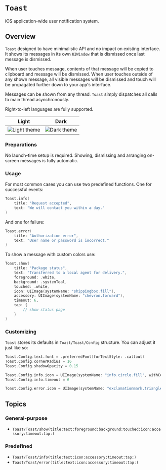 # ``Toast``

iOS application-wide user notification system.

## Overview

`Toast` designed to have minimalistic API and no impact on existing interface. It shows its messages in its own `UIWindow` that is dismissed once last message is dismissed.

When user touches message, contents of that message will be copied to clipboard and message will be dismissed. When user touches outside of any shown message, all visible messages will be dismissed and touch will be propagated further down to your app's interface. 

Messages can be shown from any thread. `Toast` simply dispatches all calls to main thread asynchronously.

Right-to-left languages are fully supported.

| Light | Dark |
| ---- | ---- |
|![Light theme](screenshot-light)|![Dark theme](screenshot-dark)|

### Preparations

No launch-time setup is required. Showing, dismissing and arranging on-screen messages is fully automatic.

### Usage

For most common cases you can use two predefined functions. One for successful events:

```swift
Toast.info(
    title: "Request accepted",
    text: "We will contact you within a day."
)
```

And one for failure:

```swift
Toast.error(
    title: "Authorization error",
    text: "User name or password is incorrect."
)
```

To show a message with custom colors use:

```swift
Toast.show(
    title: "Package status",
    text: "Transferred to a local agent for delivery.",
    foreground: .white,
    background: .systemTeal,
    touched: .white,
    icon: UIImage(systemName: "shippingbox.fill"),
    accessory: UIImage(systemName: "chevron.forward"),
    timeout: 6,
    tap: {
        // show status page
    }
)
```

### Customizing

`Toast` stores its defaults in ``Toast/Toast/Config`` structure. You can adjust it just like so:

```swift
Toast.Config.text.font = .preferredFont(forTextStyle: .callout)
Toast.Config.cornerRadius = 16
Toast.Config.shadowOpacity = 0.15

Toast.Config.info.icon = UIImage(systemName: "info.circle.fill", withConfiguration: UIImage.SymbolConfiguration(pointSize: 32))
Toast.Config.info.timeout = 6

Toast.Config.error.icon = UIImage(systemName: "exclamationmark.triangle.fill", withConfiguration: UIImage.SymbolConfiguration(pointSize: 32))
```

## Topics

### General-purpose

- ``Toast/Toast/show(title:text:foreground:background:touched:icon:accessory:timeout:tap:)``

### Predefined

- ``Toast/Toast/info(title:text:icon:accessory:timeout:tap:)``
- ``Toast/Toast/error(title:text:icon:accessory:timeout:tap:)``
